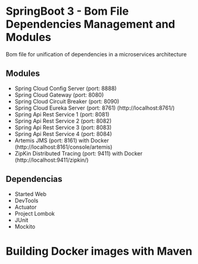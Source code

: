 # SpringBoot 3 - Bom File Dependencies Management and Modules

Bom file for unification of dependencies in a microservices architecture

## Modules
- Spring Cloud Config Server (port: 8888)
- Spring Cloud Gateway (port: 8080)
- Spring Cloud Circuit Breaker (port: 8090)
- Spring Cloud Eureka Server (port: 8761) (http://localhost:8761/)
- Spring Api Rest Service 1 (port: 8081)
- Spring Api Rest Service 2 (port: 8082)
- Spring Api Rest Service 3 (port: 8083)
- Spring Api Rest Service 4 (port: 8084)
- Artemis JMS (port: 8161) with Docker (http://localhost:8161/console/artemis)
- ZipKin Distributed Tracing (port: 9411) with Docker (http://localhost:9411/zipkin/)

## Dependencias
- Started Web
- DevTools
- Actuator
- Project Lombok
- JUnit
- Mockito

# Building Docker images with Maven